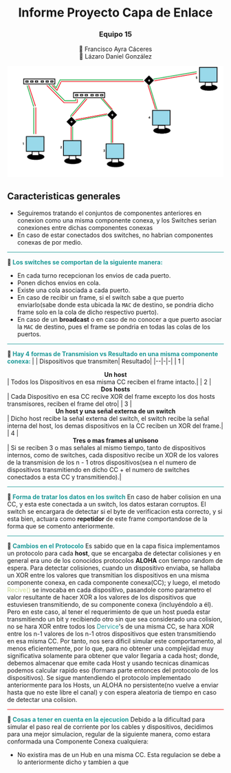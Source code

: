 <style>
    .line
    {
        background-color: red;
        height: 1px;
    }
</style>

# <center>Informe Proyecto Capa de Enlace</center>
<center><h3>Equipo 15</h3>💬 Francisco Ayra Cáceres </br> 💬 Lázaro Daniel González </center>

![Imagen](Example.png)
## Caracteristicas generales
- Seguiremos tratando el conjuntos de componentes anteriores en conexion como una misma componente conexa, y los Switches serian conexiones entre dichas componentes conexas
- En caso de estar conectados dos switches, no habrian componentes conexas de por medio.
<div style = "height: 1px; background-color: #1C9997"></div>

**🔻 <font color = "1C9997">Los switches se comportan de la siguiente manera:</font>**
- En cada turno recepcionan los envios de cada puerto.
- Ponen dichos envios en cola.
- Existe una cola asociada a cada puerto.
- En caso de recibir un frame, si el switch sabe a que puerto enviarlo(sabe donde esta ubicada la `MAC` de destino, se pondria dicho frame solo en la cola de dicho respectivo puerto).
- En caso de un **broadcast** o en caso de no conocer a que puerto asociar la `MAC` de destino, pues el frame se pondria en todas las colas de los puertos.
<div style = "height: 1px; background-color: #1C9997"></div>

**🔻 <font color = "1C9997">Hay 4 formas de Transmision vs Resultado en una misma componente conexa: </font>**
| | Dispositivos que transmiten| Resultado|
|--|-|-|
| 1 | <center>**Un host**</center>| Todos los Dispositivos en esa misma CC reciben el frame intacto.|
| 2 | <center>**Dos hosts**</center> | Cada Dispositivo en esa CC recive XOR del frame excepto los dos hosts transmisores, reciben el frame del otro|
| 3 | <center>**Un host y una señal externa de un switch**</center> | Dicho host recibe la señal externa del switch, el switch recibe la señal interna del host, los demas dispositivos en la CC reciben un XOR del frame.|
| 4 | <center>**Tres o mas frames al unisono**</center> | Si se reciben 3 o mas señales al mismo tiempo, tanto de dispositivos internos, como de switches, cada dispositivo recibe un XOR de los valores de la transmision de los n - 1 otros dispositivos(sea n el numero de dispositivos transmitiendo en dicho CC + el numero de switches conectados a esta CC y transmitiendo).|

<div style = "height: 1px; background-color: #1C9997"></div>

**🔻 <font color = "1C9997">Forma de tratar los datos en los switch</font>**
En caso de haber colision en una CC, y esta este conectada a un switch, los datos estaran corruptos. El switch se encargara de detectar si el byte de verificacion esta correcto, y si esta bien, actuara como **repetidor** de este frame comportandose de la forma que se comento anteriormente.
<div style = "height: 1px; background-color: #1C9997"></div>

**🔻 <font color = "1C9997">Cambios en el Protocolo</font>**
Es sabido que en la capa fisica implementamos un protocolo para cada **host**, que se encargaba de detectar colisiones y en general era uno de los conocidos protocolos **ALOHA** con tiempo random de espera. Para detectar colisiones, cuando un dispositivo enviaba, se hallaba un XOR entre los valores que transmitian los dispositivos en una misma componente conexa, en cada componente conexa(CC); y luego, el metodo <font color = "C3D488"> Recive()</font> se invocaba en cada dispositivo, pasandole como parametro el valor resultante de hacer XOR a los valores de los dispositivos  que estuviesen transmitiendo, de su componente conexa (incluyéndolo a él).
Pero en este caso, al tener el requerimiento de que un host pueda estar transmitiendo un bit y recibiendo otro sin que sea considerado una colision, no se hara XOR entre todos los <font color = "1C9997">Dervice</font>'s de una misma CC, se hara XOR entre los n-1 valores de los n-1 otros dispositivos que esten transmitiendo en esa misma CC. Por tanto, nos sera dificil simular este comportamento, al menos eficientemente, por lo que, para no obtener una complejidad muy significativa solamente para obtener que valor llegaria a cada host; donde, debemos almacenar que emite cada Host y usando tecnicas dinamicas podemos calcular rapido eso (formara parte entonces del protocolo de los dispositivos). Se sigue mantendiendo el protocolo implementado anteriormente para los Hosts, un ALOHA no persistente(no vuelve a enviar hasta que no este libre el canal) y con espera aleatoria de tiempo en caso de detectar una colision.

<div style = "height: 1px; background-color: red"></div>

**🔻 <font color = "1C9997">Cosas a tener en cuenta en la ejecucion</font>** 
Debido a la dificultad para simular el paso real de corriente por los cables y dispositivos, decidimos para una mejor simulacion, regular de la siguiente manera, como estara conformada una Componente Conexa cualquiera:
- No existira mas de un Hub en una misma CC. Esta regulacion se debe a lo anteriormente dicho y tambien a que 
